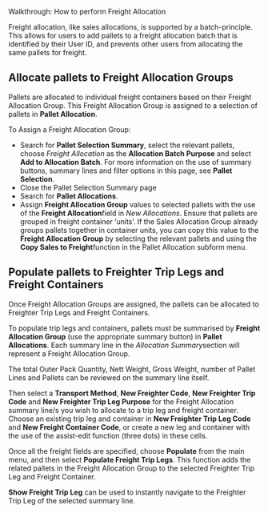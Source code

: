 Walkthrough: How to perform Freight Allocation

Freight allocation, like sales allocations, is supported by a batch-principle. This allows for users to add pallets to a freight allocation batch that is identified by their User ID, and prevents other users from allocating the same pallets for freight.

  


Allocate pallets to Freight Allocation Groups
---------------------------------------------

Pallets are allocated to individual freight containers based on their Freight Allocation Group. This Freight Allocation Group is assigned to a selection of pallets in **Pallet Allocation**.

To Assign a Freight Allocation Group:

* Search for **Pallet Selection Summary**, select the relevant pallets, choose *Freight Allocation* as the **Allocation Batch Purpose** and select **Add to Allocation Batch**. For more information on the use of summary buttons, summary lines and filter options in this page, see **Pallet Selection**.
* Close the Pallet Selection Summary page
* Search for **Pallet Allocations**.
* Assign **Freight Allocation Group** values to selected pallets with the use of the **Freight Allocation**field in *New Allocations*. Ensure that pallets are grouped in freight container ‘units’. If the Sales Allocation Group already groups pallets together in container units, you can copy this value to the **Freight Allocation Group** by selecting the relevant pallets and using the **Copy Sales to Freight**function in the Pallet Allocation subform menu.

  


Populate pallets to Freighter Trip Legs and Freight Containers
--------------------------------------------------------------

Once Freight Allocation Groups are assigned, the pallets can be allocated to Freighter Trip Legs and Freight Containers.

  


To populate trip legs and containers, pallets must be summarised by **Freight Allocation Group** (use the appropriate summary button) in **Pallet Allocations**. Each summary line in the *Allocation Summary*section will represent a Freight Allocation Group.

  


The total Outer Pack Quantity, Nett Weight, Gross Weight, number of Pallet Lines and Pallets can be reviewed on the summary line itself.

  


Then select a **Transport Method**, **New Freighter Code**, **New Freighter Trip Code** and **New Freighter Trip Leg Purpose** for the Freight Allocation summary line/s you wish to allocate to a trip leg and freight container. Choose an existing trip leg and container in **New Freighter Trip Leg Code** and **New Freight Container Code**, or create a new leg and container with the use of the assist-edit function (three dots) in these cells.

  


Once all the freight fields are specified, choose **Populate** from the main menu, and then select **Populate Freight Trip Legs**. This function adds the related pallets in the Freight Allocation Group to the selected Freighter Trip Leg and Freight Container.

  


**Show Freight Trip Leg** can be used to instantly navigate to the Freighter Trip Leg of the selected summary line.

 

